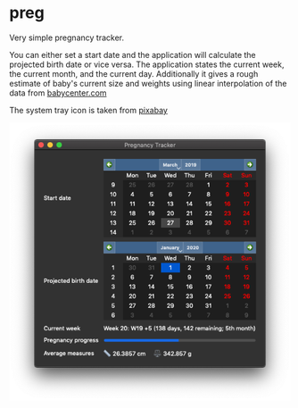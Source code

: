 # preg
Very simple pregnancy tracker.

You can either set a start date and the application will calculate the projected
birth date or vice versa.
The application states the current week, the current month, and the current day.
Additionally it gives a rough estimate of baby's current size and weights using
linear interpolation of the data from [babycenter.com](https://www.babycenter.com/average-fetal-length-weight-chart)

The system tray icon is taken from [pixabay](https://pixabay.com/vectors/baby-dummy-pacifier-1293795/)

![screenshot](https://raw.githubusercontent.com/lahnerml/preg/master/screenshot.png)
